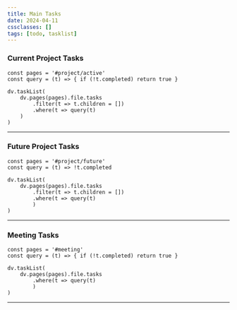```yaml
---
title: Main Tasks
date: 2024-04-11
cssclasses: []
tags: [todo, tasklist]
---
```



### Current Project Tasks

```dataviewjs
const pages = '#project/active'
const query = (t) => { if (!t.completed) return true } 

dv.taskList(
	dv.pages(pages).file.tasks
		.filter(t => t.children = [])
		.where(t => query(t)
    )
)
```

---

### Future Project Tasks

```dataviewjs
const pages = '#project/future'
const query = (t) => !t.completed

dv.taskList(
	dv.pages(pages).file.tasks
		.filter(t => t.children = [])
		.where(t => query(t)
		)
)
```

---

### Meeting Tasks
```dataviewjs
const pages = '#meeting'
const query = (t) => { if (!t.completed) return true } 

dv.taskList(
	dv.pages(pages).file.tasks
		.where(t => query(t)
		)
)
```

---